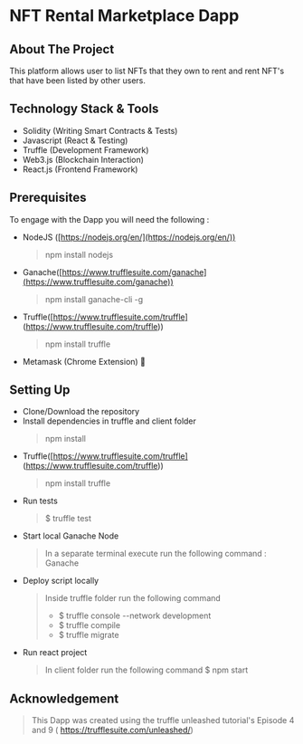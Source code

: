 # NFT Rental Marketplace Dapp

## About The Project
This platform allows user to list NFTs that they own to rent and rent NFT's that have been listed by other users.

## Technology Stack & Tools
  - Solidity (Writing Smart Contracts & Tests)
- Javascript (React & Testing)
- Truffle (Development Framework)
- Web3.js (Blockchain Interaction)
- React.js (Frontend Framework)

## Prerequisites 
To engage with the Dapp you will need the following :

* NodeJS ([https://nodejs.org/en/](https://nodejs.org/en/))
	> npm install nodejs
* Ganache([https://www.trufflesuite.com/ganache](https://www.trufflesuite.com/ganache))
	>npm install ganache-cli -g
* Truffle([https://www.trufflesuite.com/truffle] (https://www.trufflesuite.com/truffle))
	> npm install truffle
* Metamask (Chrome Extension) 🦊
  
## Setting Up

* Clone/Download the repository
* Install dependencies in truffle and client folder
	>npm install
* Truffle([https://www.trufflesuite.com/truffle] (https://www.trufflesuite.com/truffle))
	> npm install truffle
* Run tests
  > $ truffle test
* Start local Ganache Node
	> In a separate terminal execute run the following command : Ganache
* Deploy script locally
	>  Inside truffle folder run the following command
   > * $ truffle console --network development
   > * $ truffle compile
   > * $ truffle migrate
* Run react project
	>  In client folder run the following command
  > $ npm start
  
## Acknowledgement
> This Dapp was created using the truffle unleashed tutorial's Episode 4 and 9 ( https://trufflesuite.com/unleashed/)
